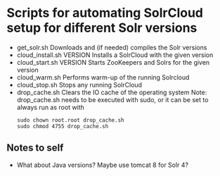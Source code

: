 # Scripts for automating SolrCloud setup for different Solr versions

* get_solr.sh
   Downloads and (if needed) compiles the Solr versions
 * cloud_install.sh VERSION
   Installs a SolrCloud with the given version
 * cloud_start.sh VERSION
   Starts ZooKeepers and Solrs for the given version
 * cloud_warm.sh
   Performs warm-up of the running Solrcloud
 * cloud_stop.sh
   Stops any running SolrCloud
 * drop_cache.sh
   Clears the IO cache of the operating system
   Note: drop_cache.sh needs to be executed with sudo, or it can be set to always run as root with
   ```
   sudo chown root.root drop_cache.sh
   sudo chmod 4755 drop_cache.sh
   ```


## Notes to self
 * What about Java versions? Maybe use tomcat 8 for Solr 4?
